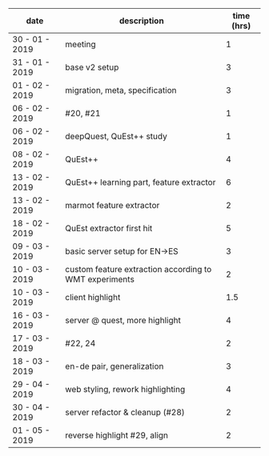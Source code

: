 | date | description | time (hrs) |
| ---- | ----------- | ---------- |
| 30 - 01 - 2019 | meeting | 1 |
| 31 - 01 - 2019 | base v2 setup | 3 |
| 01 - 02 - 2019 | migration, meta, specification | 3 |
| 06 - 02 - 2019 | #20, #21 | 1 |
| 06 - 02 - 2019 | deepQuest, QuEst++ study | 1 |
| 08 - 02 - 2019 | QuEst++ | 4 |
| 13 - 02 - 2019 | QuEst++ learning part, feature extractor | 6 |
| 13 - 02 - 2019 | marmot feature extractor| 2 |
| 18 - 02 - 2019 | QuEst extractor first hit | 5 |
| 09 - 03 - 2019 | basic server setup for EN->ES | 3 |
| 10 - 03 - 2019 | custom feature extraction according to WMT experiments | 2 |
| 10 - 03 - 2019 | client highlight | 1.5 |
| 16 - 03 - 2019 | server @ quest, more highlight | 4 |
| 17 - 03 - 2019 | #22, 24 | 2 |
| 18 - 03 - 2019 | en-de pair, generalization | 3 | 
| 29 - 04 - 2019 | web styling, rework highlighting | 4 | 
| 30 - 04 - 2019 | server refactor & cleanup (#28) | 2 | 
| 01 - 05 - 2019 | reverse highlight #29, align | 2 | 